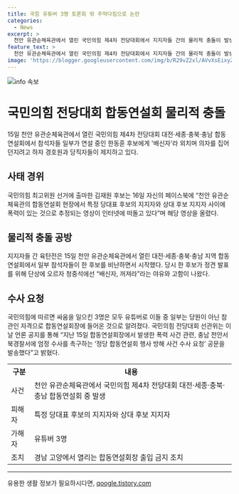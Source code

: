 ```yaml
---
title: 국힘 유튜버 3명 토론회 밖 주먹다짐으로 논란
categories:
  - News
excerpt: >
  천안 유관순체육관에서 열린 국민의힘 제4차 전당대회에서 지지자들 간의 물리적 충돌이 발생했다. 후보 지지자들이 서로 몸싸움을 벌이며 파장을 일으켰고, 이로 인해 유튜버 3명이 경찰에 수사를 요청받았다. 또한, 폭력 사건으로 인한 엄정 수사를 촉구하는 공문이 발송되었으며, 당사자 3명에 대해 합동연설회장 출입도 금지되었다. 해당 사건과 관련한 영상은 SNS를 통해 확산되며, 사람들은 이에 대한 분노와 비난을 토로하고 있다.
feature_text: >
  천안 유관순체육관에서 열린 국민의힘 제4차 전당대회에서 지지자들 간의 물리적 충돌이 발생했다. 후보 지지자들이 서로 몸싸움을 벌이며 파장을 일으켰고, 이로 인해 유튜버 3명이 경찰에 수사를 요청받았다. 또한, 폭력 사건으로 인한 엄정 수사를 촉구하는 공문이 발송되었으며, 당사자 3명에 대해 합동연설회장 출입도 금지되었다. 해당 사건과 관련한 영상은 SNS를 통해 확산되며, 사람들은 이에 대한 분노와 비난을 토로하고 있다.
image: 'https://blogger.googleusercontent.com/img/b/R29vZ2xl/AVvXsEixyZcFfHzMRdzZMjFBmAUKJYCLCGyLL1o632UiGVXcaFdKo_bkvkuCioo0uUKlGfBVcT3P84aROyZIXSBEx3Aw5nCQ3pTgDom1WDC4m8eifvWiAmWEEVb4x6G_l8C0QH225ldMjyaFvpxGEBGNO37VmDTDMHGhJPq73UglMfDca1-0aw/s1600/blogspot.png'
---
```


<p><img src="https://blogger.googleusercontent.com/img/b/R29vZ2xl/AVvXsEixyZcFfHzMRdzZMjFBmAUKJYCLCGyLL1o632UiGVXcaFdKo_bkvkuCioo0uUKlGfBVcT3P84aROyZIXSBEx3Aw5nCQ3pTgDom1WDC4m8eifvWiAmWEEVb4x6G_l8C0QH225ldMjyaFvpxGEBGNO37VmDTDMHGhJPq73UglMfDca1-0aw/s1600/blogspot.png" alt="info 속보" /></p>

<h1>국민의힘 전당대회 합동연설회 물리적 충돌</h1>

<p data-ke-size="size16">15일 천안 유관순체육관에서 열린 국민의힘 제4차 전당대회 대전·세종·충북·충남 합동연설회에서 참석자들 일부가 연설 중인 한동훈 후보에게 '배신자'라 외치며 의자를 집어 던지려고 하자 경호원과 당직자들이 제지하고 있다.</p>

<h2 data-ke-size="size26">사태 경위</h2>

<p data-ke-size="size16">국민의힘 최고위원 선거에 출마한 김재원 후보는 16일 자신의 페이스북에 “천안 유관순체육관의 합동연설회 현장에서 특정 당대표 후보의 지지자와 상대 후보 지지자 사이에 폭력이 있는 것으로 추정되는 영상이 인터넷에 떠돌고 있다”며 해당 영상을 올렸다.</p>

<h2 data-ke-size="size26">물리적 충돌 공방</h2>

<p data-ke-size="size16">지지자들 간 육탄전은 15일 천안 유관순체육관에서 열린 대전·세종·충북·충남 지역 합동연설회에서 일부 참석자들이 한 후보를 비난하면서 시작했다. 당시 한 후보가 정견 발표를 위해 단상에 오르자 청중석에선 “배신자, 꺼져라”라는 야유와 고함이 나왔다.</p>

<h2 data-ke-size="size26">수사 요청</h2>

<p data-ke-size="size16">국민의힘에 따르면 싸움을 일으킨 3명은 모두 유튜버로 이들 중 일부는 당원이 아닌 참관인 자격으로 합동연설회장에 들어온 것으로 알려졌다. 국민의힘 전당대회 선관위는 이날 언론 공지를 통해 “지난 15일 합동연설회장에서 발생한 폭력 사건 관련, 충남 천안서북경찰서에 엄정 수사를 촉구하는 ‘정당 합동연설회 행사 방해 사건 수사 요청’ 공문을 발송했다”고 밝혔다.</p>

<table>
  <tr>
    <th>구분</th>
    <th>내용</th>
  </tr>
  <tr>
    <td>사건</td>
    <td>천안 유관순체육관에서 국민의힘 제4차 전당대회 대전·세종·충북·충남 합동연설회 중 발생</td>
  </tr>
  <tr>
    <td>피해자</td>
    <td>특정 당대표 후보의 지지자와 상대 후보 지지자</td>
  </tr>
  <tr>
    <td>가해자</td>
    <td>유튜버 3명</td>
  </tr>
  <tr>
    <td>조치</td>
    <td>경남 고양에서 열리는 합동연설회장 출입 금지 조치</td>
  </tr>
</table>

<hr>

<p data-ke-size="size16"></p>

<p data-ke-size="size16"></p>
유용한 생활 정보가 필요하시다면, <a href="https://qoogle.tistory.com" rel="dofollow">qoogle.tistory.com</a>


